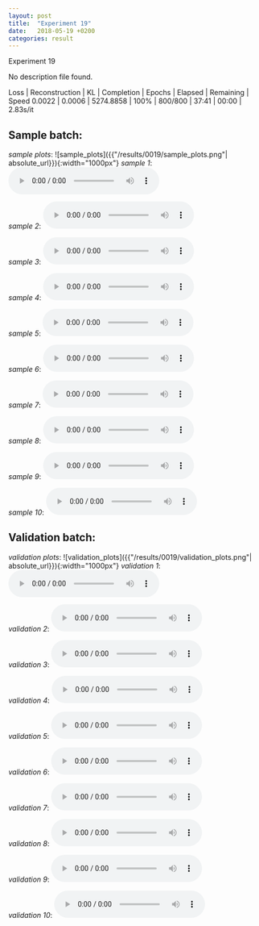 ```yaml
---
layout: post
title:  "Experiment 19"
date:   2018-05-19 +0200
categories: result
---
```

Experiment 19

No description file found.

Loss | Reconstruction | KL | Completion | Epochs | Elapsed | Remaining | Speed
0.0022 | 0.0006 | 5274.8858 | 100% | 800/800 | 37:41 | 00:00 | 2.83s/it



## **Sample batch**:
_sample plots_:
![sample_plots]({{"/results/0019/sample_plots.png"| absolute_url}}){:width="1000px"}
_sample 1_:
<audio src="/ResultsOverview/results/0019/sample_1.wav" controls preload></audio>

_sample 2_:
<audio src="/ResultsOverview/results/0019/sample_2.wav" controls preload></audio>

_sample 3_:
<audio src="/ResultsOverview/results/0019/sample_3.wav" controls preload></audio>

_sample 4_:
<audio src="/ResultsOverview/results/0019/sample_4.wav" controls preload></audio>

_sample 5_:
<audio src="/ResultsOverview/results/0019/sample_5.wav" controls preload></audio>

_sample 6_:
<audio src="/ResultsOverview/results/0019/sample_6.wav" controls preload></audio>

_sample 7_:
<audio src="/ResultsOverview/results/0019/sample_7.wav" controls preload></audio>

_sample 8_:
<audio src="/ResultsOverview/results/0019/sample_8.wav" controls preload></audio>

_sample 9_:
<audio src="/ResultsOverview/results/0019/sample_9.wav" controls preload></audio>

_sample 10_:
<audio src="/ResultsOverview/results/0019/sample_10.wav" controls preload></audio>

## **Validation batch**:
_validation plots_:
![validation_plots]({{"/results/0019/validation_plots.png"| absolute_url}}){:width="1000px"}
_validation 1_:
<audio src="/ResultsOverview/results/0019/validation_1.wav" controls preload></audio>

_validation 2_:
<audio src="/ResultsOverview/results/0019/validation_2.wav" controls preload></audio>

_validation 3_:
<audio src="/ResultsOverview/results/0019/validation_3.wav" controls preload></audio>

_validation 4_:
<audio src="/ResultsOverview/results/0019/validation_4.wav" controls preload></audio>

_validation 5_:
<audio src="/ResultsOverview/results/0019/validation_5.wav" controls preload></audio>

_validation 6_:
<audio src="/ResultsOverview/results/0019/validation_6.wav" controls preload></audio>

_validation 7_:
<audio src="/ResultsOverview/results/0019/validation_7.wav" controls preload></audio>

_validation 8_:
<audio src="/ResultsOverview/results/0019/validation_8.wav" controls preload></audio>

_validation 9_:
<audio src="/ResultsOverview/results/0019/validation_9.wav" controls preload></audio>

_validation 10_:
<audio src="/ResultsOverview/results/0019/validation_10.wav" controls preload></audio>
